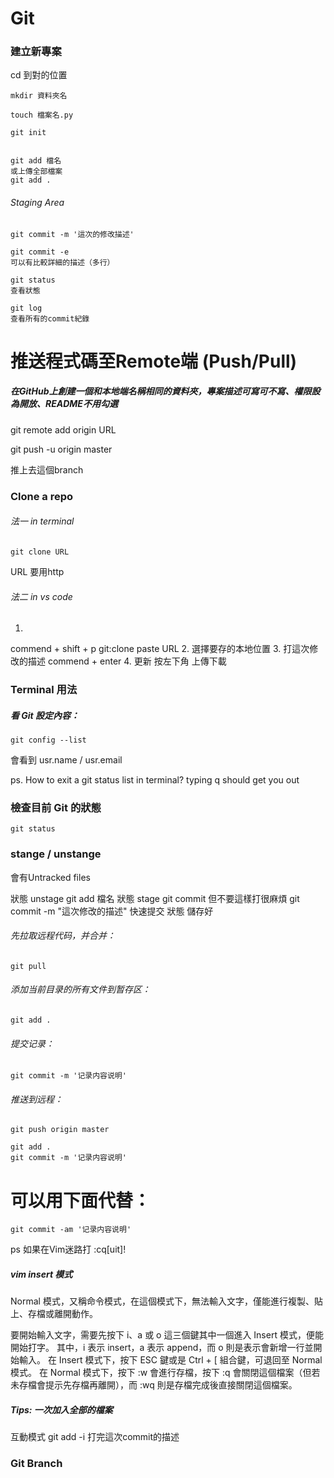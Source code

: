 # Git

### 建立新專案
cd 到對的位置

    mkdir 資料夾名

    touch 檔案名.py

    git init


    git add 檔名
    或上傳全部檔案
    git add .

###### Staging Area
    git commit -m '這次的修改描述'

    git commit -e
    可以有比較詳細的描述（多行）

    git status
    查看狀態

    git log
    查看所有的commit紀錄



# 推送程式碼至Remote端 (Push/Pull)

##### 在GitHub上創建一個和本地端名稱相同的資料夾，專案描述可寫可不寫、權限設為開放、README不用勾選

git remote add origin URL


git push -u origin master

推上去這個branch
















### Clone a repo

###### 法一 in terminal
    git clone URL   
URL 要用http 

###### 法二 in vs code
1. 
commend + shift + p
    git:clone 
paste URL
2.
選擇要存的本地位置
3.
打這次修改的描述
commend + enter
4.
更新
按左下角 上傳下載


### Terminal 用法

















##### 看 Git 設定內容：
    git config --list
會看到 usr.name / usr.email

ps. How to exit a git status list in terminal?
typing 
    q 
should get you out

### 檢查目前 Git 的狀態
    git status


### stange / unstange
會有Untracked files 

狀態 unstage
    git add 檔名
狀態 stage
    git commit 
    但不要這樣打很麻煩
    git commit -m "這次修改的描述"
    快速提交
狀態 儲存好


###### 先拉取远程代码，并合并：
    git pull
###### 添加当前目录的所有文件到暂存区：
    git add .
###### 提交记录：
    git commit -m '记录内容说明'
###### 推送到远程：
    git push origin master

    git add .
    git commit -m '记录内容说明'
# 可以用下面代替：
    git commit -am '记录内容说明'



ps 如果在Vim迷路打
    :cq[uit]!


##### vim insert 模式
Normal 模式，又稱命令模式，在這個模式下，無法輸入文字，僅能進行複製、貼上、存檔或離開動作。


要開始輸入文字，需要先按下 i、a 或 o 這三個鍵其中一個進入 Insert 模式，便能開始打字。
其中，i 表示 insert，a 表示 append，而 o 則是表示會新增一行並開始輸入。
在 Insert 模式下，按下 ESC 鍵或是 Ctrl + [ 組合鍵，可退回至 Normal 模式。
在 Normal 模式下，按下 :w 會進行存檔，按下 :q 會關閉這個檔案（但若未存檔會提示先存檔再離開），而 :wq 則是存檔完成後直接關閉這個檔案。


##### Tips: 一次加入全部的檔案
互動模式 
    git add -i
打完這次commit的描述



### Git Branch















